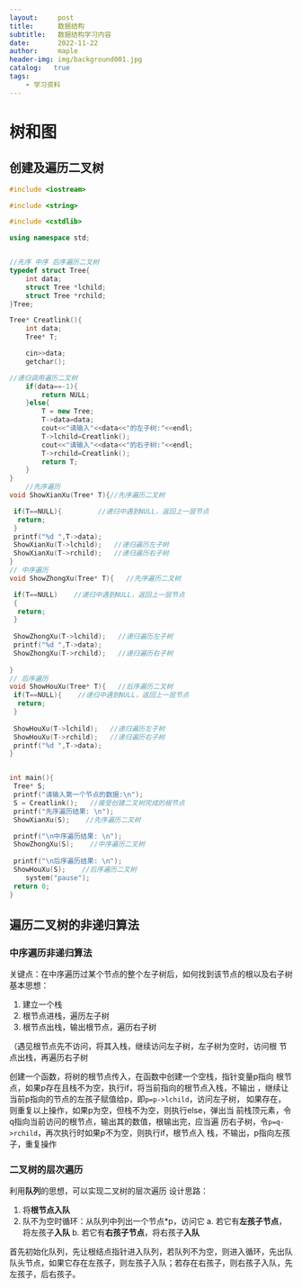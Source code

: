 ```yaml
---
layout:     post
title:      数据结构
subtitle:   数据结构学习内容
date:       2022-11-22
author:     maple
header-img: img/background001.jpg
catalog:   true
tags:
    - 学习资料
---
```


> <a name="kfSiH"></a>
# 树和图

## 创建及遍历二叉树

```cpp
#include <iostream>

#include <string>

#include <cstdlib>

using namespace std;


//先序 中序 后序遍历二叉树
typedef struct Tree{
    int data;
    struct Tree *lchild;
    struct Tree *rchild;
}Tree;

Tree* Creatlink(){
    int data;
    Tree* T;

    cin>>data;
    getchar();

//递归调用遍历二叉树
    if(data==-1){
        return NULL;
    }else{
        T = new Tree;
        T->data=data;
        cout<<"请输入"<<data<<"的左子树:"<<endl;
        T->lchild=Creatlink();
        cout<<"请输入"<<data<<"的右子树:"<<endl;
        T->rchild=Creatlink();
        return T;
    }
}
    //先序遍历
void ShowXianXu(Tree* T){//先序遍历二叉树

 if(T==NULL){         //递归中遇到NULL，返回上一层节点
  return;
 }
 printf("%d ",T->data);
 ShowXianXu(T->lchild);   //递归遍历左子树
 ShowXianXu(T->rchild);   //递归遍历右子树
}
// 中序遍历
void ShowZhongXu(Tree* T){   //先序遍历二叉树

 if(T==NULL)    //递归中遇到NULL，返回上一层节点
 {
  return;
 }
 
 ShowZhongXu(T->lchild);   //递归遍历左子树
 printf("%d ",T->data);
 ShowZhongXu(T->rchild);   //递归遍历右子树
 
}
// 后序遍历
void ShowHouXu(Tree* T){   //后序遍历二叉树
 if(T==NULL){    //递归中遇到NULL，返回上一层节点
  return;
 }
 
 ShowHouXu(T->lchild);   //递归遍历左子树
 ShowHouXu(T->rchild);   //递归遍历右子树
 printf("%d ",T->data);
}


int main(){
 Tree* S;
 printf("请输入第一个节点的数据:\n");
 S = Creatlink();   //接受创建二叉树完成的根节点
 printf("先序遍历结果: \n");
 ShowXianXu(S);    //先序遍历二叉树

 printf("\n中序遍历结果: \n");
 ShowZhongXu(S);    //中序遍历二叉树
 
 printf("\n后序遍历结果: \n");
 ShowHouXu(S);    //后序遍历二叉树
    system("pause");
 return 0; 
}  


```

## 遍历二叉树的非递归算法

### 中序遍历非递归算法

关键点：在中序遍历过某个节点的整个左子树后，如何找到该节点的根以及右子树
基本思想：

1. 建立一个栈
2. 根节点进栈，遍历左子树
3. 根节点出栈，输出根节点，遍历右子树

（遇见根节点先不访问，将其入栈，继续访问左子树，左子树为空时，访问根
节点出栈，再遍历右子树

创建一个函数，将树的根节点传入，在函数中创建一个空栈，指针变量p指向
根节点，如果p存在且栈不为空，执行if，将当前指向的根节点入栈，不输出
，继续让当前p指向的节点的左孩子赋值给p，即``p=p->lchild``，访问左子树，
如果存在，则重复以上操作，如果p为空，但栈不为空，则执行else，弹出当
前栈顶元素，令q指向当前访问的根节点，输出其的数值，根输出完，应当遍
历右子树，令``p=q->rchild``，再次执行时如果p不为空，则执行if，根节点入
栈，不输出，p指向左孩子，重复操作

### 二叉树的层次遍历

利用**队列**的思想，可以实现二叉树的层次遍历
设计思路：

1. 将**根节点入队**
2. 队不为空时循环：从队列中列出一个节点*p，访问它
        a. 若它有**左孩子节点**，将左孩子**入队**
        b. 若它有**右孩子节点**，将右孩子**入队**

首先初始化队列，先让根结点指针进入队列，若队列不为空，则进入循环，先出队队头节点，如果它存在左孩子，则左孩子入队；若存在右孩子，则右孩子入队，先左孩子，后右孩子。
